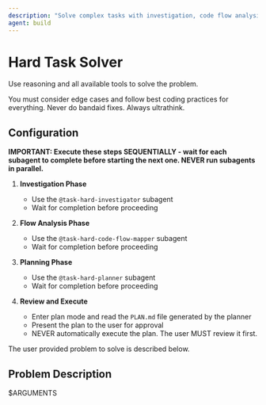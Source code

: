 ```yaml
---
description: "Solve complex tasks with investigation, code flow analysis, and planning"
agent: build
---
```


# Hard Task Solver

Use reasoning and all available tools to solve the problem.

You must consider edge cases and follow best coding practices for everything.
Never do bandaid fixes. Always ultrathink.

## Configuration

**IMPORTANT: Execute these steps SEQUENTIALLY - wait for each subagent to complete before starting the next one. NEVER run subagents in parallel.**

1. **Investigation Phase**
   - Use the `@task-hard-investigator` subagent
   - Wait for completion before proceeding

2. **Flow Analysis Phase**
   - Use the `@task-hard-code-flow-mapper` subagent
   - Wait for completion before proceeding

3. **Planning Phase**
   - Use the `@task-hard-planner` subagent
   - Wait for completion before proceeding

4. **Review and Execute**
   - Enter plan mode and read the `PLAN.md` file generated by the planner
   - Present the plan to the user for approval
   - NEVER automatically execute the plan. The user MUST review it first.

The user provided problem to solve is described below.

## Problem Description

$ARGUMENTS
